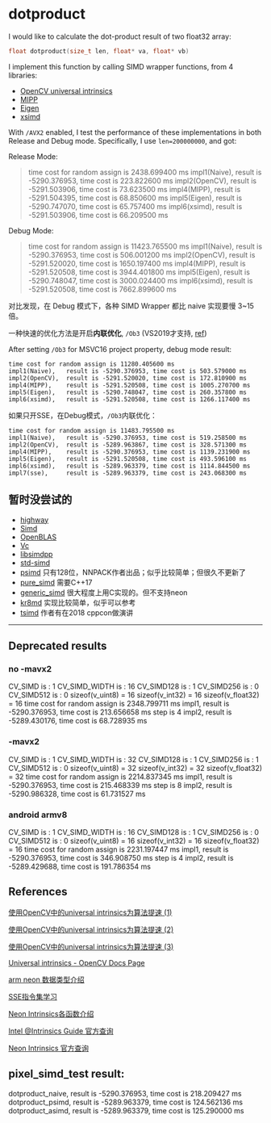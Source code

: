 # dotproduct

I would like to calculate the dot-product result of two float32 array:
```c++
float dotproduct(size_t len, float* va, float* vb)
```

I implement this function by calling SIMD wrapper functions, from 4 libraries:
- [OpenCV universal intrinsics](https://docs.opencv.org/master/df/d91/group__core__hal__intrin.html)
- [MIPP](https://github.com/aff3ct/MIPP)
- [Eigen](http://gitlab.com/libeigen/eigen)
- [xsimd](https://github.com/xtensor-stack/xsimd)

With `/AVX2` enabled, I test the performance of these implementations in both Release and Debug mode. Specifically, I use `len=200000000`, and got:

Release Mode:
>time cost for random assign is 2438.699400 ms
impl1(Naive),   result is -5290.376953, time cost is 223.822600 ms
impl2(OpenCV),  result is -5291.503906, time cost is 73.623500 ms
impl4(MIPP),    result is -5291.504395, time cost is 68.850600 ms
impl5(Eigen),   result is -5290.747070, time cost is 65.757400 ms
impl6(xsimd),   result is -5291.503906, time cost is 66.209500 ms

Debug Mode:
>time cost for random assign is 11423.765500 ms
impl1(Naive),   result is -5290.376953, time cost is 506.001200 ms
impl2(OpenCV),  result is -5291.520020, time cost is 1650.197400 ms
impl4(MIPP),    result is -5291.520508, time cost is 3944.401800 ms
impl5(Eigen),   result is -5290.748047, time cost is 3000.024400 ms
impl6(xsimd),   result is -5291.520508, time cost is 7662.899600 ms

对比发现，在 Debug 模式下，各种 SIMD Wrapper 都比 naive 实现要慢 3~15 倍。

一种快速的优化方法是开启**内联优化**, `/Ob3` (VS2019才支持, [ref](https://docs.microsoft.com/fr-fr/cpp/build/reference/ob-inline-function-expansion?view=msvc-160))

After setting `/Ob3` for MSVC16 project property, debug mode result:
```
time cost for random assign is 11280.405600 ms
impl1(Naive),   result is -5290.376953, time cost is 503.579000 ms
impl2(OpenCV),  result is -5291.520020, time cost is 172.810900 ms
impl4(MIPP),    result is -5291.520508, time cost is 1005.270700 ms
impl5(Eigen),   result is -5290.748047, time cost is 260.357800 ms
impl6(xsimd),   result is -5291.520508, time cost is 1266.117400 ms
```

如果只开SSE，在Debug模式，`/Ob3`内联优化：
```
time cost for random assign is 11483.795500 ms
impl1(Naive),   result is -5290.376953, time cost is 519.258500 ms
impl2(OpenCV),  result is -5289.963867, time cost is 328.571300 ms
impl4(MIPP),    result is -5290.376953, time cost is 1139.231900 ms
impl5(Eigen),   result is -5291.520508, time cost is 493.596100 ms
impl6(xsimd),   result is -5289.963379, time cost is 1114.844500 ms
impl7(sse),     result is -5289.963379, time cost is 243.068300 ms
```

## 暂时没尝试的
- [highway](https://github.com/google/highway)
- [Simd](https://github.com/ermig1979/Simd)
- [OpenBLAS](https://github.com/xianyi/OpenBLAS)
- [Vc](https://github.com/VcDevel/Vc)
- [libsimdpp](https://github.com/p12tic/libsimdpp)
- [std-simd](https://github.com/VcDevel/std-simd)
- [psimd](https://github.com/Maratyszcza/psimd) 只有128位，NNPACK作者出品；似乎比较简单；但很久不更新了
- [pure_simd](https://github.com/eatingtomatoes/pure_simd) 需要C++17
- [generic_simd](https://github.com/genericsimd/generic_simd) 很大程度上用C实现的。但不支持neon
- [kr8md](https://github.com/njroussel/Kr8md/blob/master/include/kr8md/intrinsic_types.h) 实现比较简单，似乎可以参考
- [tsimd](https://github.com/jeffamstutz/tsimd) 作者有在2018 cppcon做演讲
---

## Deprecated results
### no -mavx2
CV_SIMD is : 1
CV_SIMD_WIDTH is : 16
CV_SIMD128 is : 1
CV_SIMD256 is : 0
CV_SIMD512 is : 0
sizeof(v_uint8) = 16
sizeof(v_int32) = 16
sizeof(v_float32) = 16
time cost for random assign is 2348.799711 ms
impl1, result is -5290.376953, time cost is 213.656658 ms
step is 4
impl2, result is -5289.430176, time cost is 68.728935 ms


### -mavx2

CV_SIMD is : 1
CV_SIMD_WIDTH is : 32
CV_SIMD128 is : 1
CV_SIMD256 is : 1
CV_SIMD512 is : 0
sizeof(v_uint8) = 32
sizeof(v_int32) = 32
sizeof(v_float32) = 32
time cost for random assign is 2214.837345 ms
impl1, result is -5290.376953, time cost is 215.468339 ms
step is 8
impl2, result is -5290.986328, time cost is 61.731527 ms

### android armv8
CV_SIMD is : 1
CV_SIMD_WIDTH is : 16
CV_SIMD128 is : 1
CV_SIMD256 is : 0
CV_SIMD512 is : 0
sizeof(v_uint8) = 16
sizeof(v_int32) = 16
sizeof(v_float32) = 16
time cost for random assign is 2231.197447 ms
impl1, result is -5290.376953, time cost is 346.908750 ms
step is 4
impl2, result is -5289.429688, time cost is 191.786354 ms


## References
[使用OpenCV中的universal intrinsics为算法提速 (1)](https://mp.weixin.qq.com/s?__biz=MjM5NTE3NjY5MA==&mid=2247484025&idx=1&sn=132d0fc0a242df11bd5b59cd22eaad99&chksm=a6fdcbe4918a42f2dae5c150541b8e243bfe4d70e126813852c0d8b108d37af28e9713a4699e&scene=21#wechat_redirect)

[使用OpenCV中的universal intrinsics为算法提速 (2)](https://mp.weixin.qq.com/s?__biz=MjM5NTE3NjY5MA==&mid=2247484072&idx=1&sn=e04b079225776cfde7c400d319f58448&chksm=a6fdcb35918a4223ce56f1b79359c0159000ec0b5d674cb7e820aaa6d5a1010f4ba2fe022ccc&scene=21#wechat_redirect)

[使用OpenCV中的universal intrinsics为算法提速 (3)](https://mp.weixin.qq.com/s?src=11&timestamp=1613301941&ver=2890&signature=NacoD9gG2TtepdxxvAzYPATCU-fW7DHosaJFqEg7u0fXcAUiVwnhjScV43Zkf*NI-rr5nLI0e2l7epFcz3g4Gv*VnnPosSTTtLt0kR2cdlhf8wqSN7Jq8DbJDLLKah3x&new=1)

[Universal intrinsics - OpenCV Docs Page](https://docs.opencv.org/master/df/d91/group__core__hal__intrin.html)

[arm neon 数据类型介绍](https://blog.csdn.net/xiongtiancheng/article/details/76860386)

[SSE指令集学习](https://blog.csdn.net/weixin_44470443/article/details/99819791)

[Neon Intrinsics各函数介绍](https://blog.csdn.net/fengbingchun/article/details/38085781)

[Intel @Intrinsics Guide 官方查询](https://software.intel.com/sites/landingpage/IntrinsicsGuide/)

[Neon Intrinsics 官方查询](https://developer.arm.com/architectures/instruction-sets/simd-isas/neon/intrinsics)


## pixel_simd_test result:
dotproduct_naive,       result is -5290.376953, time cost is 218.209427 ms
dotproduct_psimd,       result is -5289.963379, time cost is 124.562136 ms
dotproduct_asimd,       result is -5289.963379, time cost is 125.290000 ms